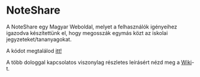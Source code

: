 # NoteShare

A NoteShare egy Magyar Weboldal, melyet a felhasználók
igényeihez igazodva készítettünk el, hogy megosszák egymás közt az iskolai jegyzeteket/tananyagokat.

A kódot megtalálod [itt!](https://github.com/doomhyena/NoteShare-Dev)

A több dologgal kapcsolatos viszonylag részletes leírásért nézd meg a [Wiki](https://github.com/doomhyena/NoteShare/wiki)-t.
